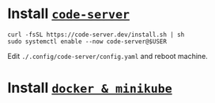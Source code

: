 # Install [`code-server`](https://github.com/coder/code-server)
    curl -fsSL https://code-server.dev/install.sh | sh
    sudo systemctl enable --now code-server@$USER

Edit `./.config/code-server/config.yaml` and reboot machine.

# Install [`docker & minikube`](Install_and_configure_minikube.md)

